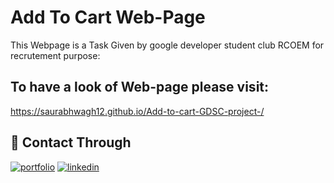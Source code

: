 
# Add To Cart Web-Page

This Webpage is a Task Given by google developer student club RCOEM for recrutement purpose:

## To have a look of Web-page please visit:
https://saurabhwagh12.github.io/Add-to-cart-GDSC-project-/




## 🔗 Contact Through
[![portfolio](https://img.shields.io/badge/my_portfolio-000?style=for-the-badge&logo=ko-fi&logoColor=white)](https://saurabhwagh12.github.io/Portfolio-Website/)
[![linkedin](https://img.shields.io/badge/linkedin-0A66C2?style=for-the-badge&logo=linkedin&logoColor=white)](https://www.linkedin.com/in/saurabh-wagh-725b97239/)

